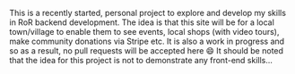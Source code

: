 This is a recently started, personal project to explore and develop my skills in RoR backend development. 
The idea is that this site will be for a local town/village to enable them to see events, local shops (with video tours), make community donations via Stripe etc.
It is also a work in progress and so as a result, no pull requests will be accepted here 😄
It should be noted that the idea for this project is not to demonstrate any front-end skills...
